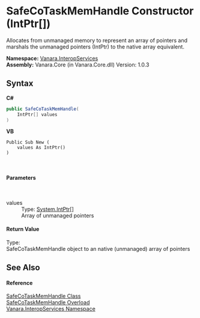 # SafeCoTaskMemHandle Constructor (IntPtr[])
 

Allocates from unmanaged memory to represent an array of pointers and marshals the unmanaged pointers (IntPtr) to the native array equivalent.

**Namespace:**&nbsp;<a href="46913109-b3e0-3b59-6f7f-071f8aa90bf0">Vanara.InteropServices</a><br />**Assembly:**&nbsp;Vanara.Core (in Vanara.Core.dll) Version: 1.0.3

## Syntax

**C#**<br />
``` C#
public SafeCoTaskMemHandle(
	IntPtr[] values
)
```

**VB**<br />
``` VB
Public Sub New ( 
	values As IntPtr()
)
```

<br />

#### Parameters
&nbsp;<dl><dt>values</dt><dd>Type: <a href="http://msdn2.microsoft.com/en-us/library/5he14kz8" target="_blank">System.IntPtr</a>[]<br />Array of unmanaged pointers</dd></dl>

#### Return Value
Type: <br />SafeCoTaskMemHandle object to an native (unmanaged) array of pointers

## See Also


#### Reference
<a href="bbe30f67-7654-0850-8630-770714a104d3">SafeCoTaskMemHandle Class</a><br /><a href="6e0dcea9-3e70-53c6-7e8c-cdfcd82b0417">SafeCoTaskMemHandle Overload</a><br /><a href="46913109-b3e0-3b59-6f7f-071f8aa90bf0">Vanara.InteropServices Namespace</a><br />